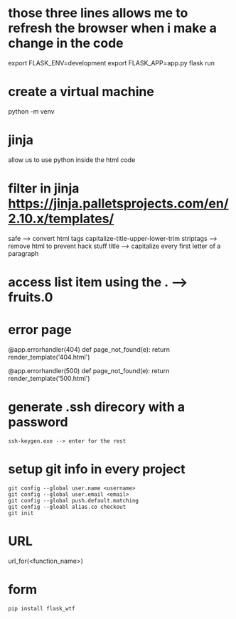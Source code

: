 # those three lines allows me to refresh the browser when i make a change in the code

export FLASK_ENV=development
export FLASK_APP=app.py
flask run

# create a virtual machine

python -m venv <path>

# jinja

allow us to use python inside the html code

# filter in jinja https://jinja.palletsprojects.com/en/2.10.x/templates/

safe --> convert html tags
capitalize-title-upper-lower-trim
striptags --> remove html to prevent hack stuff
title --> capitalize every first letter of a paragraph

# access list item using the <List>.<pos> --> fruits.0

# error page

@app.errorhandler(404)
def page_not_found(e):
return render_template('404.html')

@app.errorhandler(500)
def page_not_found(e):
return render_template('500.html')

# generate .ssh direcory with a password

    ssh-keygen.exe --> enter for the rest

# setup git info in every project

    git config --global user.name <username>
    git config --global user.email <email>
    git config --global push.default.matching
    git config --gloabl alias.co checkout
    git init

# URL

url_for(<function_name>)

# form

    pip install flask_wtf
